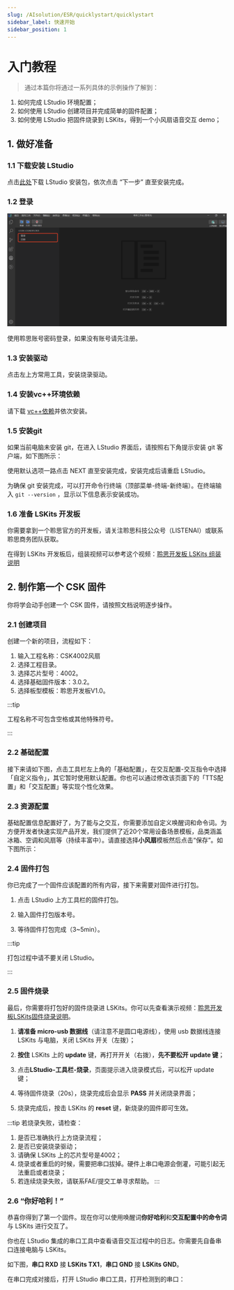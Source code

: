```yaml
---
slug: /AIsolution/ESR/quicklystart/quicklystart
sidebar_label: 快速开始
sidebar_position: 1
---
```


# 入门教程

> 通过本篇你将通过一系列具体的示例操作了解到：
1. 如何完成 LStudio 环境配置；
2. 如何使用 LStudio 创建项目并完成简单的固件配置；
3. 如何使用 LStudio 把固件烧录到 LSKits，得到一个小风扇语音交互 demo；

## 1. 做好准备

### 1.1 下载安装 LStudio

点击[此处](https://castor.iflyos.cn/castor/v3/lstudio/download)下载 LStudio 安装包，依次点击 “下一步” 直至安装完成。

### 1.2 登录
![](./files/login.png)

使用聆思账号密码登录，如果没有账号请先注册。

### 1.3 安装驱动


点击左上方常用工具，安装烧录驱动。

### 1.4 安装vc++环境依赖

请下载 [vc++依赖](https://cdn.iflyos.cn/docs/lstudio_extension.zip)并依次安装。


### 1.5 安装git

如果当前电脑未安装 git，在进入 LStudio 界面后，请按照右下角提示安装 git 客户端，如下图所示：


使用默认选项一路点击 NEXT 直至安装完成，安装完成后请重启 LStudio。


为确保 git 安装完成，可以打开命令行终端（顶部菜单-终端-新终端）。在终端输入 `git --version` ，显示以下信息表示安装成功。


### 1.6 准备 LSKits 开发板

你需要拿到一个聆思官方的开发板，请关注聆思科技公众号（LISTENAI）或联系聆思商务团队获取。

在得到 LSKits 开发板后，组装视频可以参考这个视频：[聆思开发板 LSKits 组装说明](https://www.bilibili.com/video/BV1po4y1d7fB)


## 2. 制作第一个 CSK 固件

你将学会动手创建一个 CSK 固件，请按照文档说明逐步操作。

### 2.1 创建项目


创建一个新的项目，流程如下：
1. 输入工程名称：CSK4002风扇
2. 选择工程目录。
3. 选择芯片型号：4002。
4. 选择基础固件版本：3.0.2。
5. 选择板型模板：聆思开发板V1.0。

:::tip

工程名称不可包含空格或其他特殊符号。

:::
### 2.2 基础配置

接下来请如下图，点击工具栏左上角的「基础配置」，在交互配置-交互指令中选择「自定义指令」，其它暂时使用默认配置。你也可以通过修改该页面下的「TTS配置」和「交互配置」等实现个性化效果。


### 2.3 资源配置

基础配置信息配置好了，为了能与之交互，你需要添加自定义唤醒词和命令词。为方便开发者快速实现产品开发，我们提供了近20个常用设备场景模板，品类涵盖冰箱、空调和风扇等（持续丰富中）。请直接选择**小风扇**模板然后点击“保存”。如下图所示：


### 2.4 固件打包

你已完成了一个固件应该配置的所有内容，接下来需要对固件进行打包。


1. 点击 LStudio 上方工具栏的固件打包。

2. 输入固件打包版本号。

3. 等待固件打包完成（3~5min）。

:::tip

打包过程中请不要关闭 LStudio。

:::

### 2.5 固件烧录

最后，你需要将打包好的固件烧录进 LSKits。你可以先查看演示视频：[聆思开发板LSKits固件烧录说明](https://www.bilibili.com/video/BV18T4y1P7Pm)。


1. **请准备 micro-usb 数据线**（请注意不是圆口电源线），使用 usb 数据线连接 LSKits 与电脑，关闭 LSKits 开关（左拨）；
2. **按住** LSKits 上的 **update** 键，再打开开关（右拨），**先不要松开 update 键**；


2. 点击**LStudio-工具栏-烧录**，页面提示进入烧录模式后，可以松开 update 键；

3. 等待固件烧录（20s），烧录完成后会显示 **PASS** 并关闭烧录界面；

4. 烧录完成后，按击 LSKits 的 **reset** 键，新烧录的固件即可生效。



:::tip 若烧录失败，请检查：
1. 是否已准确执行上方烧录流程；
2. 是否已安装烧录驱动；
3. 请确保 LSKits 上的芯片型号是4002；
4. 烧录或者重启的时候，需要把串口拔掉。硬件上串口电源会倒灌，可能引起无法重启或者烧录；
5. 若连续烧录失败，请联系FAE/提交工单寻求帮助。
:::

### 2.6 “你好哈利！”

恭喜你得到了第一个固件。现在你可以使用唤醒词**你好哈利**和**交互配置中的命令词**与 LSKits 进行交互了。

你也在 LStudio 集成的串口工具中查看语音交互过程中的日志。你需要先自备串口连接电脑与 LSKits。

如下图，**串口 RXD** 接 **LSKits TX1**，**串口 GND** 接 **LSKits GND**。



在串口完成对接后，打开 LStudio 串口工具，打开检测到的串口：



